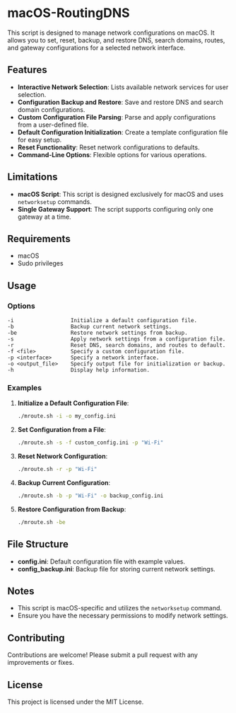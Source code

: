 
# macOS-RoutingDNS

This script is designed to manage network configurations on macOS. It allows you to set, reset, backup, and restore DNS, search domains, routes, and gateway configurations for a selected network interface.

## Features

- **Interactive Network Selection**: Lists available network services for user selection.
- **Configuration Backup and Restore**: Save and restore DNS and search domain configurations.
- **Custom Configuration File Parsing**: Parse and apply configurations from a user-defined file.
- **Default Configuration Initialization**: Create a template configuration file for easy setup.
- **Reset Functionality**: Reset network configurations to defaults.
- **Command-Line Options**: Flexible options for various operations.

## Limitations

- **macOS Script**: This script is designed exclusively for macOS and uses `networksetup` commands.
- **Single Gateway Support**: The script supports configuring only one gateway at a time.

## Requirements

- macOS
- Sudo privileges

## Usage

### Options

```
-i                  Initialize a default configuration file.
-b                  Backup current network settings.
-be                 Restore network settings from backup.
-s                  Apply network settings from a configuration file.
-r                  Reset DNS, search domains, and routes to default.
-f <file>           Specify a custom configuration file.
-p <interface>      Specify a network interface.
-o <output_file>    Specify output file for initialization or backup.
-h                  Display help information.
```

### Examples

1. **Initialize a Default Configuration File**:
   ```bash
   ./mroute.sh -i -o my_config.ini
   ```

2. **Set Configuration from a File**:
   ```bash
   ./mroute.sh -s -f custom_config.ini -p "Wi-Fi"
   ```

3. **Reset Network Configuration**:
   ```bash
   ./mroute.sh -r -p "Wi-Fi"
   ```

4. **Backup Current Configuration**:
   ```bash
   ./mroute.sh -b -p "Wi-Fi" -o backup_config.ini
   ```

5. **Restore Configuration from Backup**:
   ```bash
   ./mroute.sh -be
   ```

## File Structure

- **config.ini**: Default configuration file with example values.
- **config_backup.ini**: Backup file for storing current network settings.

## Notes

- This script is macOS-specific and utilizes the `networksetup` command.
- Ensure you have the necessary permissions to modify network settings.

## Contributing

Contributions are welcome! Please submit a pull request with any improvements or fixes.

## License

This project is licensed under the MIT License.

